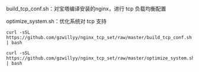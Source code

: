 build_tcp_conf.sh：对宝塔编译安装的nginx，进行 tcp 负载均衡配置

optimize_system.sh：优化系统对 tcp 支持



```
curl -sSL https://github.com/gzwillyy/nginx_tcp_set/raw/master/build_tcp_conf.sh | bash

curl -sSL https://github.com/gzwillyy/nginx_tcp_set/raw/master/optimize_system.sh | bash
```